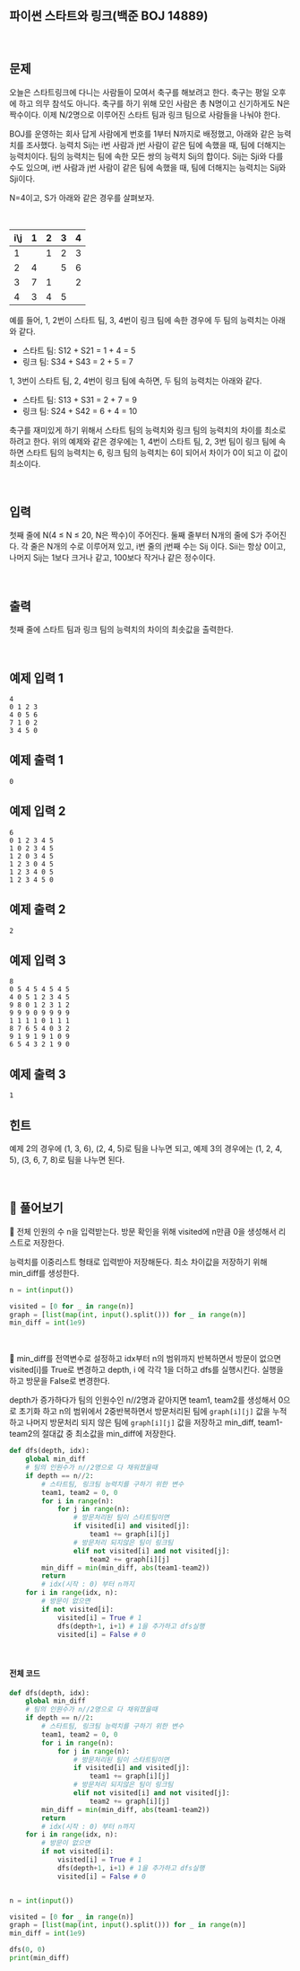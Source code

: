 ## 파이썬 스타트와 링크(백준 BOJ 14889)

<br>

## 문제

오늘은 스타트링크에 다니는 사람들이 모여서 축구를 해보려고 한다. 축구는 평일 오후에 하고 의무 참석도 아니다. 축구를 하기 위해 모인 사람은 총 N명이고 신기하게도 N은 짝수이다. 이제 N/2명으로 이루어진 스타트 팀과 링크 팀으로 사람들을 나눠야 한다.

BOJ를 운영하는 회사 답게 사람에게 번호를 1부터 N까지로 배정했고, 아래와 같은 능력치를 조사했다. 능력치 Sij는 i번 사람과 j번 사람이 같은 팀에 속했을 때, 팀에 더해지는 능력치이다. 팀의 능력치는 팀에 속한 모든 쌍의 능력치 Sij의 합이다. Sij는 Sji와 다를 수도 있으며, i번 사람과 j번 사람이 같은 팀에 속했을 때, 팀에 더해지는 능력치는 Sij와 Sji이다.

N=4이고, S가 아래와 같은 경우를 살펴보자.

<br>

| i\j  | 1    | 2    | 3    | 4    |
| :--- | :--- | :--- | :--- | :--- |
| 1    |      | 1    | 2    | 3    |
| 2    | 4    |      | 5    | 6    |
| 3    | 7    | 1    |      | 2    |
| 4    | 3    | 4    | 5    |      |

예를 들어, 1, 2번이 스타트 팀, 3, 4번이 링크 팀에 속한 경우에 두 팀의 능력치는 아래와 같다.

- 스타트 팀: S12 + S21 = 1 + 4 = 5
- 링크 팀: S34 + S43 = 2 + 5 = 7

1, 3번이 스타트 팀, 2, 4번이 링크 팀에 속하면, 두 팀의 능력치는 아래와 같다.

- 스타트 팀: S13 + S31 = 2 + 7 = 9
- 링크 팀: S24 + S42 = 6 + 4 = 10

축구를 재미있게 하기 위해서 스타트 팀의 능력치와 링크 팀의 능력치의 차이를 최소로 하려고 한다. 위의 예제와 같은 경우에는 1, 4번이 스타트 팀, 2, 3번 팀이 링크 팀에 속하면 스타트 팀의 능력치는 6, 링크 팀의 능력치는 6이 되어서 차이가 0이 되고 이 값이 최소이다.

<br>

## 입력

첫째 줄에 N(4 ≤ N ≤ 20, N은 짝수)이 주어진다. 둘째 줄부터 N개의 줄에 S가 주어진다. 각 줄은 N개의 수로 이루어져 있고, i번 줄의 j번째 수는 Sij 이다. Sii는 항상 0이고, 나머지 Sij는 1보다 크거나 같고, 100보다 작거나 같은 정수이다.

<br>

## 출력

첫째 줄에 스타트 팀과 링크 팀의 능력치의 차이의 최솟값을 출력한다.

<br>

## 예제 입력 1 

```
4
0 1 2 3
4 0 5 6
7 1 0 2
3 4 5 0
```

## 예제 출력 1 

```
0
```

## 예제 입력 2 

```
6
0 1 2 3 4 5
1 0 2 3 4 5
1 2 0 3 4 5
1 2 3 0 4 5
1 2 3 4 0 5
1 2 3 4 5 0
```

## 예제 출력 2 

```
2
```

## 예제 입력 3 

```
8
0 5 4 5 4 5 4 5
4 0 5 1 2 3 4 5
9 8 0 1 2 3 1 2
9 9 9 0 9 9 9 9
1 1 1 1 0 1 1 1
8 7 6 5 4 0 3 2
9 1 9 1 9 1 0 9
6 5 4 3 2 1 9 0
```

## 예제 출력 3 

```
1
```

## 힌트

예제 2의 경우에 (1, 3, 6), (2, 4, 5)로 팀을 나누면 되고, 예제 3의 경우에는 (1, 2, 4, 5), (3, 6, 7, 8)로 팀을 나누면 된다.

<br>

## 📝 풀어보기

📌 전체 인원의 수 n을 입력받는다. 방문 확인을 위해 visited에 n만큼 0을 생성해서 리스트로 저장한다.

능력치를 이중리스트 형태로 입력받아 저장해둔다. 최소 차이값을 저장하기 위해 min_diff를 생성한다.

``` python
n = int(input())

visited = [0 for _ in range(n)]
graph = [list(map(int, input().split())) for _ in range(n)]
min_diff = int(1e9)
```

<br>

📌  min_diff를 전역변수로 설정하고 idx부터 n의 범위까지 반복하면서 방문이 없으면 visited[i]를 True로 변경하고 depth, i 에 각각 1을 더하고 dfs를 실행시킨다. 실행을 하고 방문을 False로 변경한다.

depth가 증가하다가 팀의 인원수인 n//2명과 같아지면 team1, team2를 생성해서 0으로 초기화 하고 n의 범위에서 2중반복하면서 방문처리된 팀에 `graph[i][j]` 값을 누적하고 나머지 방문처리 되지 않은 팀에  `graph[i][j]` 값을 저장하고 min_diff, team1-team2의 절대값 중 최소값을 min_diff에 저장한다.

``` python
def dfs(depth, idx):
    global min_diff
    # 팀의 인원수가 n//2명으로 다 채워졌을때
    if depth == n//2:
      	# 스타트팀, 링크팀 능력치를 구하기 위한 변수
        team1, team2 = 0, 0
        for i in range(n):
            for j in range(n):
              	# 방문처리된 팀이 스타트팀이면
                if visited[i] and visited[j]:
                    team1 += graph[i][j]
                # 방문처리 되지않은 팀이 링크팀
                elif not visited[i] and not visited[j]:
                    team2 += graph[i][j]
        min_diff = min(min_diff, abs(team1-team2))
        return
		# idx(시작 : 0) 부터 n까지 
    for i in range(idx, n):
      	# 방문이 없으면 
        if not visited[i]:
            visited[i] = True # 1
            dfs(depth+1, i+1) # 1을 추가하고 dfs실행
            visited[i] = False # 0
```

<br>

#### 전체 코드

``` python
def dfs(depth, idx):
    global min_diff
    # 팀의 인원수가 n//2명으로 다 채워졌을때
    if depth == n//2:
      	# 스타트팀, 링크팀 능력치를 구하기 위한 변수
        team1, team2 = 0, 0
        for i in range(n):
            for j in range(n):
              	# 방문처리된 팀이 스타트팀이면
                if visited[i] and visited[j]:
                    team1 += graph[i][j]
                # 방문처리 되지않은 팀이 링크팀
                elif not visited[i] and not visited[j]:
                    team2 += graph[i][j]
        min_diff = min(min_diff, abs(team1-team2))
        return
		# idx(시작 : 0) 부터 n까지 
    for i in range(idx, n):
      	# 방문이 없으면 
        if not visited[i]:
            visited[i] = True # 1
            dfs(depth+1, i+1) # 1을 추가하고 dfs실행
            visited[i] = False # 0


n = int(input())

visited = [0 for _ in range(n)]
graph = [list(map(int, input().split())) for _ in range(n)]
min_diff = int(1e9)

dfs(0, 0)
print(min_diff)
```

